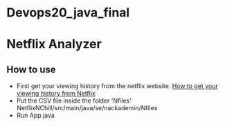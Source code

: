 # Devops20_java_final
# Netflix Analyzer

## How to use
- First get your viewing history from the netflix website. [How to get your viewing history from Netflix](https://help.netflix.com/sv/node/101917)
- Put the CSV file inside the folder 'Nfiles' NetflixNChill/src/main/java/se/nackademin/Nfiles
- Run App.java